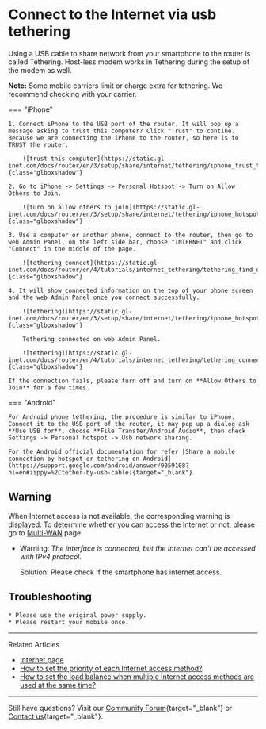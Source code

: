 # Connect to the Internet via usb tethering

Using a USB cable to share network from your smartphone to the router is called Tethering. Host-less modem works in Tethering during the setup of the modem as well.

**Note:** Some mobile carriers limit or charge extra for tethering. We recommend checking with your carrier.

=== "iPhone"

    1. Connect iPhone to the USB port of the router. It will pop up a message asking to trust this computer? Click "Trust" to contine. Because we are connecting the iPhone to the router, so here is to TRUST the router.

        ![trust this computer](https://static.gl-inet.com/docs/router/en/3/setup/share/internet/tethering/iphone_trust_this_computer.png){class="glboxshadow"}

    2. Go to iPhone -> Settings -> Personal Hotspot -> Turn on Allow Others to Join.

        ![turn on allow others to join](https://static.gl-inet.com/docs/router/en/3/setup/share/internet/tethering/iphone_hotspot_allow_others_to_join.png){class="glboxshadow"}

    3. Use a computer or another phone, connect to the router, then go to web Admin Panel, on the left side bar, choose "INTERNET" and click "Connect" in the middle of the page.

        ![tethering connect](https://static.gl-inet.com/docs/router/en/4/tutorials/internet_tethering/tethering_find_device.png){class="glboxshadow"}

    4. It will show connected information on the top of your phone screen and the web Admin Panel once you connect successfully.

        ![tethering](https://static.gl-inet.com/docs/router/en/3/setup/share/internet/tethering/iphone_hotspot_1_connection.png){class="glboxshadow"}

        Tethering connected on web Admin Panel.

        ![tethering](https://static.gl-inet.com/docs/router/en/4/tutorials/internet_tethering/tethering_connected.png){class="glboxshadow"}

    If the connection fails, please turn off and turn on **Allow Others to Join** for a few times.

=== "Android"

    For Android phone tethering, the procedure is similar to iPhone. Connect it to the USB port of the router, it may pop up a dialog ask **Use USB for**, choose **File Transfer/Android Audio**, then check Settings -> Personal hotspot -> Usb network sharing.

    For the Android official documentation for refer [Share a mobile connection by hotspot or tethering on Android](https://support.google.com/android/answer/9059108?hl=en#zippy=%2Ctether-by-usb-cable){target="_blank"}


## Warning

When Internet access is not available, the corresponding warning is displayed. To determine whether you can access the Internet or not, please go to [Multi-WAN](multi-wan.md) page.

- Warning: *The interface is connected, but the Internet can't be accessed with IPv4 protocol.*

    Solution: Please check if the smartphone has internet access.

## Troubleshooting

    * Please use the original power supply.
    * Please restart your mobile once.

---

Related Articles

- [Internet page](internet.md)
- [How to set the priority of each Internet access method?](multi-wan.md)
- [How to set the load balance when multiple Internet access methods are used at the same time?](multi-wan.md)

---

Still have questions? Visit our [Community Forum](https://forum.gl-inet.com){target="_blank"} or [Contact us](https://www.gl-inet.com/contacts/){target="_blank"}.
